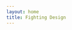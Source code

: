 ```yaml
---
layout: home
title: Fighting Design
---
```


<vp-home />

<script setup lang="ts">
  import { VpHome } from '@theme/components'
</script>
